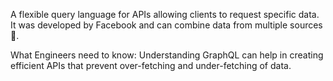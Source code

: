 A flexible query language for APIs allowing clients to request specific data. It was developed by Facebook and can combine data from multiple sources 🔄.  
  
What Engineers need to know: Understanding GraphQL can help in creating efficient APIs that prevent over-fetching and under-fetching of data.
